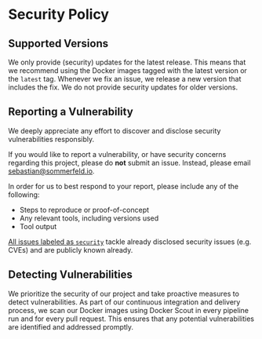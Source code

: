 # Security Policy

## Supported Versions

We only provide (security) updates for the latest release. This means that we recommend using the Docker images tagged with the latest version or the `latest` tag. Whenever we fix an issue, we release a new version that includes the fix. We do not provide security updates for older versions.

## Reporting a Vulnerability

We deeply appreciate any effort to discover and disclose security vulnerabilities responsibly.

If you would like to report a vulnerability, or have security concerns regarding this project, please do **not** submit an issue. Instead, please email <sebastian@sommerfeld.io>.

In order for us to best respond to your report, please include any of the following:

- Steps to reproduce or proof-of-concept
- Any relevant tools, including versions used
- Tool output

[All issues labeled as `security`](https://github.com/sommerfeld-io/gt-telemetry/issues?q=is%3Aissue+label%3Asecurity%2Crisk+is%3Aopen) tackle already disclosed security issues (e.g. CVEs) and are publicly known already.

## Detecting Vulnerabilities

We prioritize the security of our project and take proactive measures to detect vulnerabilities. As part of our continuous integration and delivery process, we scan our Docker images using Docker Scout in every pipeline run and for every pull request. This ensures that any potential vulnerabilities are identified and addressed promptly.

<!-- !    DO NOT EDIT DIRECTLY !!!!!                         -->
<!-- !    File is auto-generated by pipeline                 -->
<!-- !    Contents are based on files from docs/about dir    -->

